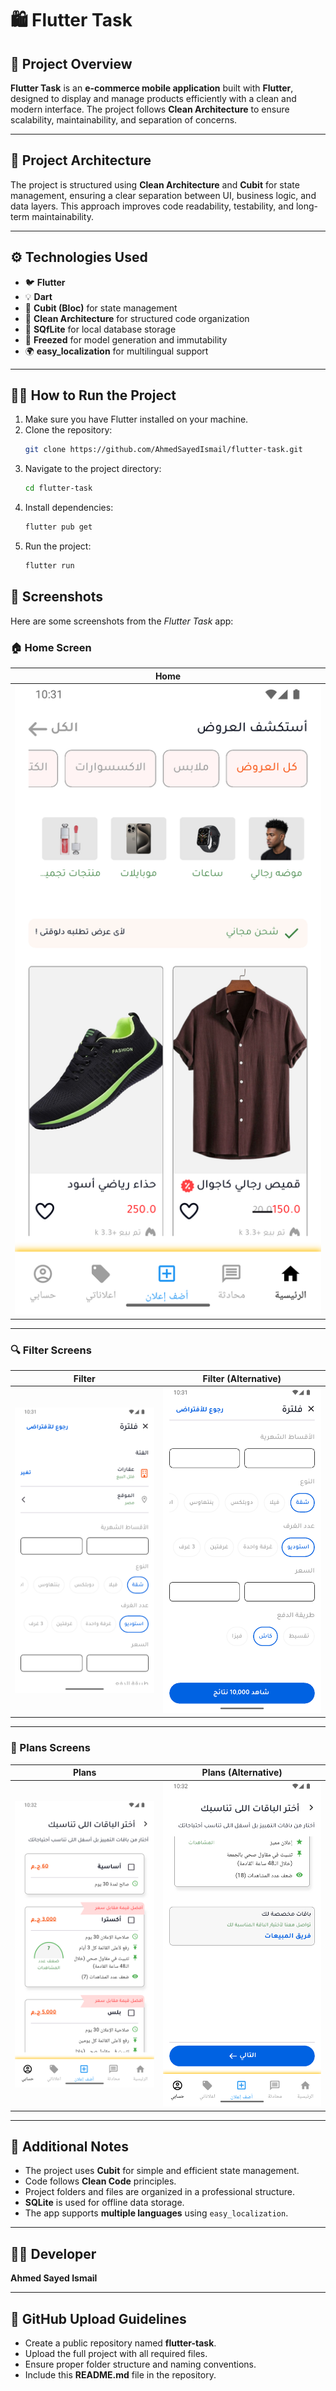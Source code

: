 # 🛍️ Flutter Task

## 📖 Project Overview

**Flutter Task** is an **e-commerce mobile application** built with **Flutter**, designed to display and manage products efficiently with a clean and modern interface.
The project follows **Clean Architecture** to ensure scalability, maintainability, and separation of concerns.

---

## 🧱 Project Architecture

The project is structured using **Clean Architecture** and **Cubit** for state management, ensuring a clear separation between UI, business logic, and data layers.
This approach improves code readability, testability, and long-term maintainability.

---

## ⚙️ Technologies Used

- 🐦 **Flutter**
- 💡 **Dart**
- 🧩 **Cubit (Bloc)** for state management
- 🧱 **Clean Architecture** for structured code organization
- 💾 **SQfLite** for local database storage
- 🧊 **Freezed** for model generation and immutability
- 🌍 **easy_localization** for multilingual support

---

## 🧑‍💻 How to Run the Project

1. Make sure you have Flutter installed on your machine.
2. Clone the repository:
   ```bash
   git clone https://github.com/AhmedSayedIsmail/flutter-task.git
   ```
3. Navigate to the project directory:
   ```bash
   cd flutter-task
   ```
4. Install dependencies:
   ```bash
   flutter pub get
   ```
5. Run the project:
   ```bash
   flutter run
   ```

## 📸 Screenshots

Here are some screenshots from the *Flutter Task* app:

### 🏠 Home Screen

| Home                        |
| --------------------------- |
| ![Home](screenshots/home.png) |

---

### 🔍 Filter Screens

| Filter                          | Filter (Alternative)              |
| ------------------------------- | --------------------------------- |
| ![Filter](screenshots/filter.png) | ![Filter2](screenshots/filter2.png) |

---

### 💎 Plans Screens

| Plans                         | Plans (Alternative)             |
| ----------------------------- | ------------------------------- |
| ![Plans](screenshots/plans.png) | ![Plans2](screenshots/plans2.png) |

---

## 🧾 Additional Notes

- The project uses **Cubit** for simple and efficient state management.
- Code follows **Clean Code** principles.
- Project folders and files are organized in a professional structure.
- **SQLite** is used for offline data storage.
- The app supports **multiple languages** using `easy_localization`.

---

## 👨‍💻 Developer

**Ahmed Sayed Ismail**

---

## 📂 GitHub Upload Guidelines

- Create a public repository named **flutter-task**.
- Upload the full project with all required files.
- Ensure proper folder structure and naming conventions.
- Include this **README.md** file in the repository.
